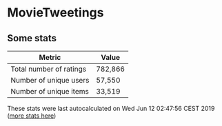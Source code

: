 # MovieTweetings
## Some stats

Metric | Value
--- | ---
Total number of ratings                 | 782,866
Number of unique users                  | 57,550
Number of unique items                  | 33,519
These stats were last autocalculated on Wed Jun 12 02:47:56 CEST 2019  ([more stats here](./stats.md))

